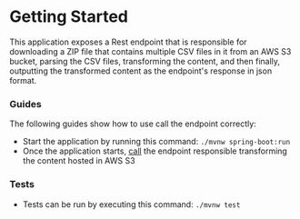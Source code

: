 # Getting Started
This application exposes a Rest endpoint that is responsible for downloading a ZIP file that contains multiple CSV files in it from an AWS S3 bucket, parsing the CSV files, transforming the content, and then finally, outputting the transformed content as the endpoint's response in json format.

### Guides
The following guides show how to use call the endpoint correctly:

* Start the application by running this command: `./mvnw spring-boot:run`
* Once the application starts, [call](http://localhost:8080/) the endpoint responsible transforming the content hosted in AWS S3

### Tests

* Tests can be run by executing this command: `./mvnw test`